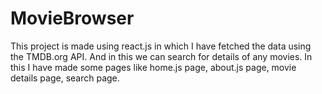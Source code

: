 # MovieBrowser
This project is made using react.js in which I have fetched the data using the TMDB.org API. And in this we can search for details of any movies. In this I have made some pages like home.js page, about.js page, movie details page, search page. 
